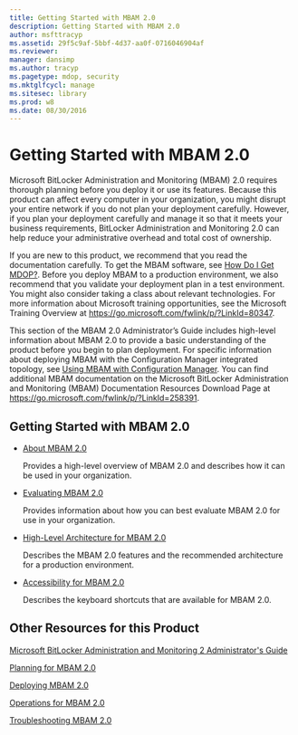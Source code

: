 ```yaml
---
title: Getting Started with MBAM 2.0
description: Getting Started with MBAM 2.0
author: msfttracyp
ms.assetid: 29f5c9af-5bbf-4d37-aa0f-0716046904af
ms.reviewer: 
manager: dansimp
ms.author: tracyp
ms.pagetype: mdop, security
ms.mktglfcycl: manage
ms.sitesec: library
ms.prod: w8
ms.date: 08/30/2016
---
```



# Getting Started with MBAM 2.0


Microsoft BitLocker Administration and Monitoring (MBAM) 2.0 requires thorough planning before you deploy it or use its features. Because this product can affect every computer in your organization, you might disrupt your entire network if you do not plan your deployment carefully. However, if you plan your deployment carefully and manage it so that it meets your business requirements, BitLocker Administration and Monitoring 2.0 can help reduce your administrative overhead and total cost of ownership.

If you are new to this product, we recommend that you read the documentation carefully. To get the MBAM software, see [How Do I Get MDOP?](https://go.microsoft.com/fwlink/p/?LinkId=322049). Before you deploy MBAM to a production environment, we also recommend that you validate your deployment plan in a test environment. You might also consider taking a class about relevant technologies. For more information about Microsoft training opportunities, see the Microsoft Training Overview at <https://go.microsoft.com/fwlink/p/?LinkId=80347>.

This section of the MBAM 2.0 Administrator’s Guide includes high-level information about MBAM 2.0 to provide a basic understanding of the product before you begin to plan deployment. For specific information about deploying MBAM with the Configuration Manager integrated topology, see [Using MBAM with Configuration Manager](using-mbam-with-configuration-manager.md). You can find additional MBAM documentation on the Microsoft BitLocker Administration and Monitoring (MBAM) Documentation Resources Download Page at <https://go.microsoft.com/fwlink/p/?LinkId=258391>.

## Getting Started with MBAM 2.0


-   [About MBAM 2.0](about-mbam-20-mbam-2.md)

    Provides a high-level overview of MBAM 2.0 and describes how it can be used in your organization.

-   [Evaluating MBAM 2.0](evaluating-mbam-20-mbam-2.md)

    Provides information about how you can best evaluate MBAM 2.0 for use in your organization.

-   [High-Level Architecture for MBAM 2.0](high-level-architecture-for-mbam-20-mbam-2.md)

    Describes the MBAM 2.0 features and the recommended architecture for a production environment.

-   [Accessibility for MBAM 2.0](accessibility-for-mbam-20-mbam-2.md)

    Describes the keyboard shortcuts that are available for MBAM 2.0.

## <a href="" id="other-resources-for-this-product-"></a>Other Resources for this Product


[Microsoft BitLocker Administration and Monitoring 2 Administrator's Guide](index.md)

[Planning for MBAM 2.0](planning-for-mbam-20-mbam-2.md)

[Deploying MBAM 2.0](deploying-mbam-20-mbam-2.md)

[Operations for MBAM 2.0](operations-for-mbam-20-mbam-2.md)

[Troubleshooting MBAM 2.0](troubleshooting-mbam-20-mbam-2.md)

 

 






